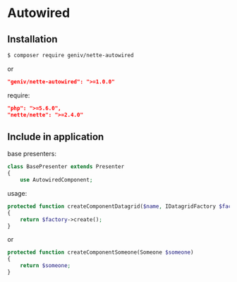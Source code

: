 Autowired
=========

Installation
------------

```sh
$ composer require geniv/nette-autowired
```
or
```json
"geniv/nette-autowired": ">=1.0.0"
```

require:
```json
"php": ">=5.6.0",
"nette/nette": ">=2.4.0"
```

Include in application
----------------------
base presenters:
```php
class BasePresenter extends Presenter
{
    use AutowiredComponent;
```

usage:
```php
protected function createComponentDatagrid($name, IDatagridFactory $factory)
{
    return $factory->create();
}
```
or
```php
protected function createComponentSomeone(Someone $someone)
{
    return $someone;
}
```
